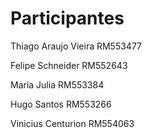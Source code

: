 # Participantes

Thiago Araujo Vieira RM553477

Felipe Schneider RM552643

Maria Julia RM553384

Hugo Santos RM553266

Vinicius Centurion RM554063
